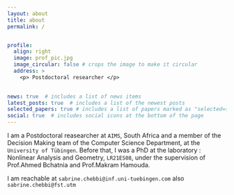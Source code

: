 ```yaml
---
layout: about
title: about
permalink: /


profile:
  align: right
  image: prof_pic.jpg
  image_circular: false # crops the image to make it circular
  address: >
    <p> Postdoctoral researcher </p>
  

news: true  # includes a list of news items
latest_posts: true  # includes a list of the newest posts
selected_papers: true # includes a list of papers marked as "selected={true}"
social: true  # includes social icons at the bottom of the page
---
```


I am a Postdoctoral reasearcher at `AIMS`, South Africa and a member of the Decision Making team of the Computer Science Department, at the `University of Tübingen`. Before that, I was a PhD at the laboratory : Nonlinear Analysis and Geometry, `LR21ES08`, under the supervision of Prof.Ahmed Bchatnia and Prof.Makram Hamouda.

I am reachable at `sabrine.chebbi@inf.uni-tuebingen.com` also `sabrine.chebbi@fst.utm`



